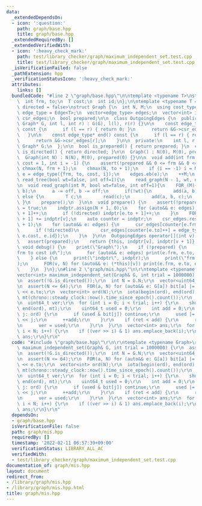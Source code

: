 ```yaml
---
data:
  _extendedDependsOn:
  - icon: ':question:'
    path: graph/base.hpp
    title: graph/base.hpp
  _extendedRequiredBy: []
  _extendedVerifiedWith:
  - icon: ':heavy_check_mark:'
    path: test/library_checker/graph/maximum_independent_set.test.cpp
    title: test/library_checker/graph/maximum_independent_set.test.cpp
  _isVerificationFailed: false
  _pathExtension: hpp
  _verificationStatusIcon: ':heavy_check_mark:'
  attributes:
    links: []
  bundledCode: "#line 2 \"graph/base.hpp\"\n\ntemplate <typename T>\nstruct Edge {\n\
    \  int frm, to;\n  T cost;\n  int id;\n};\n\ntemplate <typename T = int, bool\
    \ directed = false>\nstruct Graph {\n  int N, M;\n  using cost_type = T;\n  using\
    \ edge_type = Edge<T>;\n  vector<edge_type> edges;\n  vector<int> indptr;\n  vector<edge_type>\
    \ csr_edges;\n  bool prepared;\n\n  class OutgoingEdges {\n  public:\n    OutgoingEdges(const\
    \ Graph* G, int l, int r) : G(G), l(l), r(r) {}\n\n    const edge_type* begin()\
    \ const {\n      if (l == r) { return 0; }\n      return &G->csr_edges[l];\n \
    \   }\n\n    const edge_type* end() const {\n      if (l == r) { return 0; }\n\
    \      return &G->csr_edges[r];\n    }\n\n  private:\n    int l, r;\n    const\
    \ Graph* G;\n  };\n\n  bool is_prepared() { return prepared; }\n  constexpr bool\
    \ is_directed() { return directed; }\n\n  Graph() : N(0), M(0), prepared(0) {}\n\
    \  Graph(int N) : N(N), M(0), prepared(0) {}\n\n  void add(int frm, int to, T\
    \ cost = 1, int i = -1) {\n    assert(!prepared && 0 <= frm && 0 <= to);\n   \
    \ chmax(N, frm + 1);\n    chmax(N, to + 1);\n    if (i == -1) i = M;\n    auto\
    \ e = edge_type({frm, to, cost, i});\n    edges.eb(e);\n    ++M;\n  }\n\n  void\
    \ read_tree(bool wt=false, int off=1){\n    read_graph(N - 1, wt, off);\n  }\n\
    \n  void read_graph(int M, bool wt=false, int off=1){\n    FOR_(M){\n      INT(a,\
    \ b);\n      a -= off, b -= off;\n      if(!wt){\n        add(a, b);\n      }\
    \ else {\n        T c;\n        read(c);\n        add(a, b, c);\n      }\n   \
    \ }\n    prepare();\n  }\n\n  void prepare() {\n    assert(!prepared);\n    prepared\
    \ = true;\n    indptr.assign(N + 1, 0);\n    for (auto&& e: edges) {\n      indptr[e.frm\
    \ + 1]++;\n      if (!directed) indptr[e.to + 1]++;\n    }\n    FOR(v, N) indptr[v\
    \ + 1] += indptr[v];\n    auto counter = indptr;\n    csr_edges.resize(indptr.back()\
    \ + 1);\n    for (auto&& e: edges) {\n      csr_edges[counter[e.frm]++] = e;\n\
    \      if (!directed)\n        csr_edges[counter[e.to]++] = edge_type({e.to, e.frm,\
    \ e.cost, e.id});\n    }\n  }\n\n  OutgoingEdges operator[](int v) const {\n \
    \   assert(prepared);\n    return {this, indptr[v], indptr[v + 1]};\n  }\n\n \
    \ void debug() {\n    print(\"Graph\");\n    if (!prepared) {\n      print(\"\
    frm to cost id\");\n      for (auto&& e: edges) print(e.frm, e.to, e.cost, e.id);\n\
    \    } else {\n      print(\"indptr\", indptr);\n      print(\"frm to cost id\"\
    );\n      FOR(v, N) for (auto&& e: (*this)[v]) print(e.frm, e.to, e.cost, e.id);\n\
    \    }\n  }\n};\n#line 2 \"graph/mis.hpp\"\n\r\ntemplate <typename Graph>\r\n\
    vector<int> maximum_independent_set(Graph& G, int trial = 1000000) {\r\n  assert(G.is_prepared());\r\
    \n  assert(!G.is_directed());\r\n  int N = G.N;\r\n  vector<uint64_t> bit(N);\r\
    \n  assert(N <= 64);\r\n  FOR(a, N) for (auto&& e: G[a]) bit[a] |= uint64_t(1)\
    \ << e.to;\r\n  vector<int> ord(N);\r\n  iota(begin(ord), end(ord), 0);\r\n  mt19937\
    \ mt(chrono::steady_clock::now().time_since_epoch().count());\r\n  int ret = 0;\r\
    \n  uint64_t ver;\r\n  for (int i = 0; i < trial; i++) {\r\n    shuffle(begin(ord),\
    \ end(ord), mt);\r\n    uint64_t used = 0;\r\n    int add = 0;\r\n    for (int\
    \ j: ord) {\r\n      if (used & bit[j]) continue;\r\n      used |= uint64_t(1)\
    \ << j;\r\n      ++add;\r\n    }\r\n    if (ret < add) {\r\n      ret = add;\r\
    \n      ver = used;\r\n    }\r\n  }\r\n  vector<int> ans;\r\n  for (int i = 0;\
    \ i < N; i++) {\r\n    if ((ver >> i) & 1) ans.emplace_back(i);\r\n  }\r\n  return\
    \ ans;\r\n}\r\n"
  code: "#include \"graph/base.hpp\"\r\n\r\ntemplate <typename Graph>\r\nvector<int>\
    \ maximum_independent_set(Graph& G, int trial = 1000000) {\r\n  assert(G.is_prepared());\r\
    \n  assert(!G.is_directed());\r\n  int N = G.N;\r\n  vector<uint64_t> bit(N);\r\
    \n  assert(N <= 64);\r\n  FOR(a, N) for (auto&& e: G[a]) bit[a] |= uint64_t(1)\
    \ << e.to;\r\n  vector<int> ord(N);\r\n  iota(begin(ord), end(ord), 0);\r\n  mt19937\
    \ mt(chrono::steady_clock::now().time_since_epoch().count());\r\n  int ret = 0;\r\
    \n  uint64_t ver;\r\n  for (int i = 0; i < trial; i++) {\r\n    shuffle(begin(ord),\
    \ end(ord), mt);\r\n    uint64_t used = 0;\r\n    int add = 0;\r\n    for (int\
    \ j: ord) {\r\n      if (used & bit[j]) continue;\r\n      used |= uint64_t(1)\
    \ << j;\r\n      ++add;\r\n    }\r\n    if (ret < add) {\r\n      ret = add;\r\
    \n      ver = used;\r\n    }\r\n  }\r\n  vector<int> ans;\r\n  for (int i = 0;\
    \ i < N; i++) {\r\n    if ((ver >> i) & 1) ans.emplace_back(i);\r\n  }\r\n  return\
    \ ans;\r\n}\r\n"
  dependsOn:
  - graph/base.hpp
  isVerificationFile: false
  path: graph/mis.hpp
  requiredBy: []
  timestamp: '2022-02-11 06:57:39+09:00'
  verificationStatus: LIBRARY_ALL_AC
  verifiedWith:
  - test/library_checker/graph/maximum_independent_set.test.cpp
documentation_of: graph/mis.hpp
layout: document
redirect_from:
- /library/graph/mis.hpp
- /library/graph/mis.hpp.html
title: graph/mis.hpp
---
```

